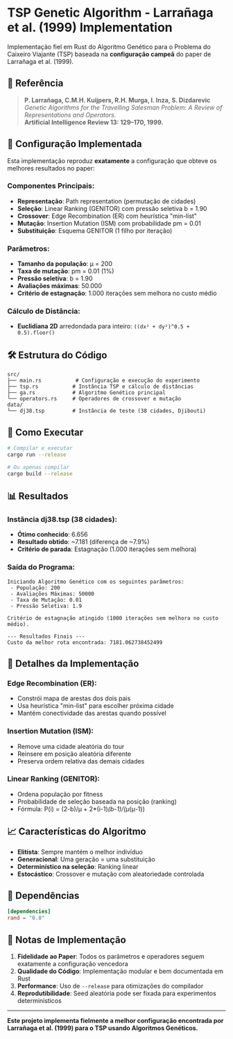 # TSP Genetic Algorithm - Larrañaga et al. (1999) Implementation

Implementação fiel em Rust do Algoritmo Genético para o Problema do Caixeiro Viajante (TSP) baseada na **configuração campeã** do paper de Larrañaga et al. (1999).

## 📖 Referência

> **P. Larrañaga, C.M.H. Kuijpers, R.H. Murga, I. Inza, S. Dizdarevic**  
> *Genetic Algorithms for the Travelling Salesman Problem: A Review of Representations and Operators.*  
> **Artificial Intelligence Review 13: 129–170, 1999.**

## 🎯 Configuração Implementada

Esta implementação reproduz **exatamente** a configuração que obteve os melhores resultados no paper:

### Componentes Principais:
- **Representação**: Path representation (permutação de cidades)
- **Seleção**: Linear Ranking (GENITOR) com pressão seletiva b = 1.90
- **Crossover**: Edge Recombination (ER) com heurística "min-list"
- **Mutação**: Insertion Mutation (ISM) com probabilidade pm = 0.01
- **Substituição**: Esquema GENITOR (1 filho por iteração)

### Parâmetros:
- **Tamanho da população**: μ = 200
- **Taxa de mutação**: pm = 0.01 (1%)
- **Pressão seletiva**: b = 1.90
- **Avaliações máximas**: 50.000
- **Critério de estagnação**: 1.000 iterações sem melhora no custo médio

### Cálculo de Distância:
- **Euclidiana 2D** arredondada para inteiro: `((dx² + dy²)^0.5 + 0.5).floor()`

## 🛠 Estrutura do Código

```
src/
├── main.rs           # Configuração e execução do experimento
├── tsp.rs           # Instância TSP e cálculo de distâncias
├── ga.rs            # Algoritmo Genético principal
└── operators.rs     # Operadores de crossover e mutação
data/
└── dj38.tsp         # Instância de teste (38 cidades, Djibouti)
```

## 🚀 Como Executar

```bash
# Compilar e executar
cargo run --release

# Ou apenas compilar
cargo build --release
```

## 📊 Resultados

### Instância dj38.tsp (38 cidades):
- **Ótimo conhecido**: 6.656
- **Resultado obtido**: ~7.181 (diferença de ~7.9%)
- **Critério de parada**: Estagnação (1.000 iterações sem melhora)

### Saída do Programa:
```
Iniciando Algoritmo Genético com os seguintes parâmetros:
 - População: 200
 - Avaliações Máximas: 50000
 - Taxa de Mutação: 0.01
 - Pressão Seletiva: 1.9

Critério de estagnação atingido (1000 iterações sem melhora no custo médio).

--- Resultados Finais ---
Custo da melhor rota encontrada: 7181.062738452499
```

## 🔬 Detalhes da Implementação

### Edge Recombination (ER):
- Constrói mapa de arestas dos dois pais
- Usa heurística "min-list" para escolher próxima cidade
- Mantém conectividade das arestas quando possível

### Insertion Mutation (ISM):
- Remove uma cidade aleatória do tour
- Reinsere em posição aleatória diferente
- Preserva ordem relativa das demais cidades

### Linear Ranking (GENITOR):
- Ordena população por fitness
- Probabilidade de seleção baseada na posição (ranking)
- Fórmula: P(i) = (2-b)/μ + 2*(i-1)*(b-1)/(μ*(μ-1))

## 📈 Características do Algoritmo

- **Elitista**: Sempre mantém o melhor indivíduo
- **Generacional**: Uma geração = uma substituição
- **Determinístico na seleção**: Ranking linear
- **Estocástico**: Crossover e mutação com aleatoriedade controlada

## 🔧 Dependências

```toml
[dependencies]
rand = "0.8"
```

## 📝 Notas de Implementação

1. **Fidelidade ao Paper**: Todos os parâmetros e operadores seguem exatamente a configuração vencedora
2. **Qualidade do Código**: Implementação modular e bem documentada em Rust
3. **Performance**: Uso de `--release` para otimizações do compilador
4. **Reprodutibilidade**: Seed aleatória pode ser fixada para experimentos determinísticos

---

**Este projeto implementa fielmente a melhor configuração encontrada por Larrañaga et al. (1999) para o TSP usando Algoritmos Genéticos.**
